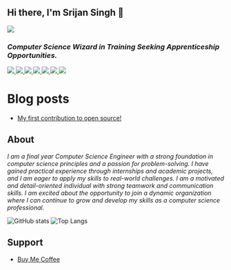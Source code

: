 ## Hi there, I'm Srijan Singh 👋 

[comment]: <> (************** Badges Link ****************)
[comment]: <> (https://github.com/Ileriayo/markdown-badges)
[comment]: <> (************** Badges Link ****************)

![](https://visitor-badge.laobi.icu/badge?page_id=srijan-singh)

### *Computer Science Wizard in Training Seeking Apprenticeship Opportunities.*

<a href="https://www.linkedin.com/in/srijanverse/">
<img src = "https://img.shields.io/badge/LinkedIn-0077B5?style=for-the-badge&logo=linkedin&logoColor=white"/>
</a>

<a href ="https://www.credly.com/earner/earned/badge/f222d8bd-aa83-4aab-a1c3-24beba3ce2a4">
<img src="https://img.shields.io/badge/azure-004578?style=for-the-badge&logo=microsoftazure&logoColor=white">
</a>

<a href="https://www.cloudskillsboost.google/public_profiles/d74803f0-043c-45e3-80a0-b9ddb10d2925">
<img src="https://img.shields.io/badge/Google_Cloud-ffffff?style=for-the-badge&logo=google-cloud&logoColor=black">
</a>

<a href ="https://leetcode.com/srijanverse/">
<img src="https://img.shields.io/badge/LeetCode-000000?style=for-the-badge&logo=LeetCode&logoColor=#d16c06"/> 
</a>

<a href ="https://www.hackerrank.com/srijanverse?hr_r=1">
<img src="https://img.shields.io/badge/-Hackerrank-2EC866?style=for-the-badge&logo=HackerRank&logoColor=white"/>
</a>

<a href ="https://www.hackerearth.com/@srijan156">
<img src="https://img.shields.io/badge/HackerEarth-%232C3454.svg?&style=for-the-badge&logo=HackerEarth&logoColor=Blue">
</a>

<a href="https://stackoverflow.com/users/13773320/srijan-singh">
<img src="https://img.shields.io/badge/-Stackoverflow-FE7A16?style=for-the-badge&logo=stack-overflow&logoColor=white"> 
</a>


# Blog posts
<!-- BLOG-POST-LIST:START -->
- [My first contribution to open source!](https://dev.to/srijansingh/my-first-contribution-to-open-source-4e28)
<!-- BLOG-POST-LIST:END -->

## About

*I am a final year Computer Science Engineer with a strong foundation in computer science principles and a passion for problem-solving. I have gained practical experience through internships and academic projects, and I am eager to apply my skills to real-world challenges. I am a motivated and detail-oriented individual with strong teamwork and communication skills. I am excited about the opportunity to join a dynamic organization where I can continue to grow and develop my skills as a computer science professional.*

![GitHub stats](https://github-readme-stats.vercel.app/api?username=srijan-singh&show_icons=true&theme=github_dark&hide_border=true) 
![Top Langs](https://github-readme-stats.vercel.app/api/top-langs/?username=srijan-singh&exclude_repo=srijan-singh.github.io,face-api-internship,crypto-algo,notebook-cse,Hacktoberfest-2021-Data-Structures-and-Algorithms,Face-Detect,face-recognition,make-pull-request,AI,movie,responsive-app,login,portfolio,web,webpage,teachablemachine-community,deep-learning,machine-learning,The-Sparks-Foundation-Internship&layout=compact&theme=github_dark&hide_border=true)

## Support

- [Buy Me Coffee](https://www.buymeacoffee.com/srijansingh)

<!--
**srijan-singh/srijan-singh** is a ✨ _special_ ✨ repository because its `README.md` (this file) appears on your GitHub profile.

Here are some ideas to get you started:

#TODO link -> https://github.com/alexandresanlim/Badges4-README.md-Profile

- 🔭 I’m currently working on ...
- 🌱 I’m currently learning ...
- 👯 I’m looking to collaborate on ...
- 🤔 I’m looking for help with ...
- 💬 Ask me about ...
- 📫 How to reach me: ...
- 😄 Pronouns: ...
- ⚡ Fun fact: ...
-->
